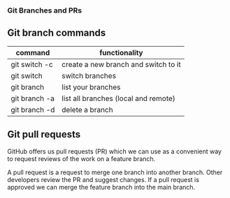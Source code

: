 ### Git Branches and PRs

## Git branch commands

| command                    | functionality                        |
| -------------------------- | ------------------------------------ |
| git switch -c <branchname> | create a new branch and switch to it |
| git switch <branchname>    | switch branches                      |
| git branch                 | list your branches                   |
| git branch -a              | list all branches (local and remote) |
| git branch -d <branchname> | delete a branch                      |

## Git pull requests

GitHub offers us pull requests (PR) which we can use as a convenient way to request reviews of the work on a feature branch.

A pull request is a request to merge one branch into another branch. Other developers review the PR and suggest changes. If a pull request is approved we can merge the feature branch into the main branch.
